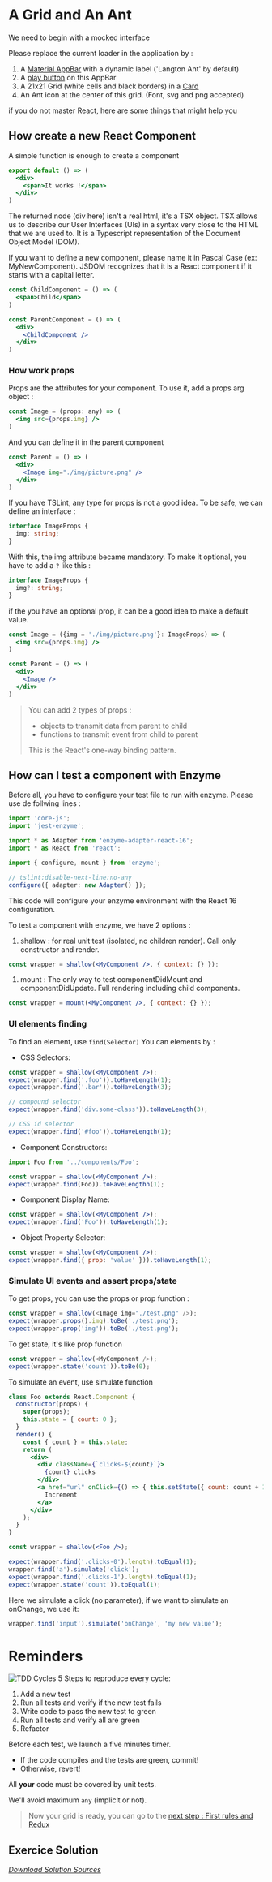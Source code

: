 # A Grid and An Ant
We need to begin with a mocked interface

Please replace the current loader in the application by :
1. A [Material AppBar](http://www.material-ui.com/#/components/app-bar) with a dynamic label ('Langton Ant' by default)
1. A [play button](http://www.material-ui.com/#/components/icon-button) on this AppBar
1. A 21x21 Grid (white cells and black borders) in a [Card](http://www.material-ui.com/#/components/card)
1. An Ant icon at the center of this grid. (Font, svg and png accepted)

if you do not master React, here are some things that might help you

## How create a new React Component
A simple function is enough to create a component
``` jsx
export default () => (
  <div>
    <span>It works !</span>
  </div>
)
```

The returned node (div here) isn't a real html, it's a TSX object. TSX allows us to describe our User Interfaces (UIs) in a syntax very close to the HTML that we are used to. It is a Typescript representation of the Document Object Model (DOM).

If you want to define a new component, please name it in Pascal Case (ex: MyNewComponent). JSDOM recognizes that it is a React component if it starts with a capital letter.

``` jsx
const ChildComponent = () => (
  <span>Child</span>
)

const ParentComponent = () => (
  <div>
    <ChildComponent />
  </div>
)
```
### How work props
Props are the attributes for your component. To use it, add a props arg object :
``` jsx
const Image = (props: any) => (
  <img src={props.img} />
)
```

And you can define it in the parent component 
``` jsx
const Parent = () => (
  <div>
    <Image img="./img/picture.png" />
  </div>
)
```

If you have TSLint, any type for props is not a good idea. To be safe, we can define an interface :
``` typescript
interface ImageProps {
  img: string;
}
```

With this, the img attribute became mandatory. To make it optional, you have to add a `?` like this :
``` typescript
interface ImageProps {
  img?: string;
}
```

if the you have an optional prop, it can be a good idea to make a default value.
``` jsx
const Image = ({img = './img/picture.png'}: ImageProps) => (
  <img src={props.img} />
)

const Parent = () => (
  <div>
    <Image />
  </div>
)
```

> You can add 2 types of props :
> * objects to transmit data from parent to child
> * functions to transmit event from child to parent
>
> This is the React's one-way binding pattern.

## How can I test a component with Enzyme
Before all, you have to configure your test file to run with enzyme.
Please use de follwing lines :
``` typescript
import 'core-js';
import 'jest-enzyme';

import * as Adapter from 'enzyme-adapter-react-16';
import * as React from 'react';

import { configure, mount } from 'enzyme';

// tslint:disable-next-line:no-any
configure({ adapter: new Adapter() });
```

This code will configure your enzyme environment with the React 16 configuration.

To test a component with enzyme, we have 2 options :
1. shallow : for real unit test (isolated, no children render). Call only constructor and render.
``` jsx
const wrapper = shallow(<MyComponent />, { context: {} });
```
1. mount : The only way to test componentDidMount and componentDidUpdate. Full rendering including child components.
``` jsx
const wrapper = mount(<MyComponent />, { context: {} });
```

### UI elements finding
To find an element, use `find(Selector)`
You can elements by :
* CSS Selectors:
```jsx
const wrapper = shallow(<MyComponent />);
expect(wrapper.find('.foo')).toHaveLength(1);
expect(wrapper.find('.bar')).toHaveLength(3);

// compound selector
expect(wrapper.find('div.some-class')).toHaveLength(3);

// CSS id selector
expect(wrapper.find('#foo')).toHaveLength(1);
```

* Component Constructors:
```jsx
import Foo from '../components/Foo';

const wrapper = shallow(<MyComponent />);
expect(wrapper.find(Foo)).toHaveLengthh(1);
```

* Component Display Name:
```jsx
const wrapper = shallow(<MyComponent />);
expect(wrapper.find('Foo')).toHaveLength(1);
```

* Object Property Selector:
```jsx
const wrapper = shallow(<MyComponent />);
expect(wrapper.find({ prop: 'value' })).toHaveLength(1);
```


### Simulate UI events and assert props/state
To get props, you can use the props or prop function :
``` typescript
const wrapper = shallow(<Image img="./test.png" />);
expect(wrapper.props().img).toBe('./test.png');
expect(wrapper.prop('img')).toBe('./test.png');
```

To get state, it's like prop function
``` typescript
const wrapper = shallow(<MyComponent />);
expect(wrapper.state('count')).toBe(0);
```

To simulate an event, use simulate function
``` jsx
class Foo extends React.Component {
  constructor(props) {
    super(props);
    this.state = { count: 0 };
  }
  render() {
    const { count } = this.state;
    return (
      <div>
        <div className={`clicks-${count}`}>
          {count} clicks
        </div>
        <a href="url" onClick={() => { this.setState({ count: count + 1 }); }}>
          Increment
        </a>
      </div>
    );
  }
}

const wrapper = shallow(<Foo />);

expect(wrapper.find('.clicks-0').length).toEqual(1);
wrapper.find('a').simulate('click');
expect(wrapper.find('.clicks-1').length).toEqual(1);
expect(wrapper.state('count')).toEqual(1);
```

Here we simulate a click (no parameter), if we want to simulate an onChange, we use it:
```typescript
wrapper.find('input').simulate('onChange', 'my new value');
```

# Reminders
![TDD Cycles](https://upload.wikimedia.org/wikipedia/commons/0/0b/TDD_Global_Lifecycle.png)
5 Steps to reproduce every cycle:
1. Add a new test
1. Run all tests and verify if the new test fails
1. Write code to pass the new test to green
1. Run all tests and verify all are green
1. Refactor

Before each test, we launch a five minutes timer.
* If the code compiles and the tests are green, commit!
* Otherwise, revert!

All __your__ code must be covered by unit tests.

We'll avoid maximum `any` (implicit or not).

> Now your grid is ready, you can go to the [next step : First rules and Redux](./STEP_3.md)

## Exercice Solution
[_Download Solution Sources_](https://github.com/Bogala/langton-ant-dojo/archive/step2.zip)

